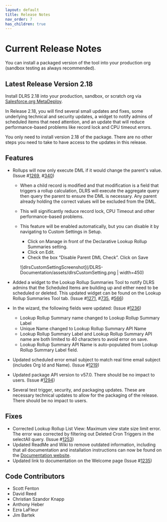 ```yaml
---
layout: default
title: Release Notes
nav_order: 7
has_children: true
---
```


# Current Release Notes

You can install a packaged version of the tool into your production org (sandbox testing as always recommended).
<br/>

## Latest Release Version 2.18

Install DLRS 2.18 into your production, sandbox, or scratch org via [Salesforce.org MetaDeploy](https://install.salesforce.org/products/dlrs/latest).

In Release 2.18, you will find several small updates and fixes, some underlying technical and security updates, a widget to notify admins of scheduled items that need attention, and an update that will reduce performance-based problems like record lock and CPU timeout errors.

You only need to install version 2.18 of the package. There are no other steps you need to take to have access to the updates in this release. 

## Features

* Rollups will now only execute DML if it would change the parent's value. (Issue #[1269](https://github.com/SFDO-Community/declarative-lookup-rollup-summaries/issues/1269), #[340](https://github.com/SFDO-Community/declarative-lookup-rollup-summaries/issues/340))
  * When a child record is modified and that modification is a field that triggers a rollup calculation, DLRS will execute the aggregate query then query the parent to ensure the DML is necessary. Any parent already holding the correct values will be excluded from the DML. 
  * This will significantly reduce record lock, CPU Timeout and other performance-based problems. 
  * This feature will be enabled automatically, but you can disable it by navigating to Custom Settings in Setup.
    * Click on Manage in front of the Declarative Lookup Rollup Summaries setting. 
    * Click on Edit. 
    * Check the box “Disable Parent DML Check”. Click on Save

    ![dlrsCustomSettingScreenshot](/DLRS-Documentation/assets/dlrsCustomSetting.png | width=450)

* Added a widget to the Lookup Rollup Summaries Tool to notify DLRS admins that the Scheduled Items are building up and either need to be scheduled or deleted. This updated widget can be found on the Lookup Rollup Summaries Tool tab. (Issue #[1271](https://github.com/SFDO-Community/declarative-lookup-rollup-summaries/issues/1271), #[735](https://github.com/SFDO-Community/declarative-lookup-rollup-summaries/issues/735), #[566](https://github.com/SFDO-Community/declarative-lookup-rollup-summaries/issues/566)) 
* In the wizard, the following fields were updated: (Issue #[1236](https://github.com/SFDO-Community/declarative-lookup-rollup-summaries/issues/1236))
  * Lookup Rollup Summary name changed to Lookup Rollup Summary Label
  * Unique Name changed to Lookup Rollup Summary API Name
  * Lookup Rollup Summary Label and Lookup Rollup Summary API name are both limited to 40 characters to avoid error on save. 
  * Lookup Rollup Summary API Name is auto-populated from Lookup Rollup Summary Label field. 
* Updated scheduled error email subject to match real time email subject (includes Org Id and Name). (Issue #[1219](https://github.com/SFDO-Community/declarative-lookup-rollup-summaries/issues/1219))
* Updated package API version to v57.0. There should be no impact to users. (Issue #[1294](https://github.com/SFDO-Community/declarative-lookup-rollup-summaries/issues/1294))
* Several test trigger, security, and packaging updates. These are necessary technical updates to allow for the packaging of the release. There should be no impact to users.

## Fixes
* Corrected Lookup Rollup List View: Maximum view state size limit error. The error was corrected by filtering out Deleted Cron Triggers in the selectAll query. (Issue #[1253](https://github.com/SFDO-Community/declarative-lookup-rollup-summaries/issues/1253))
* Updated ReadMe and Wiki to remove outdated information, including that all documentation and installation instructions can now be found on the [Documentation website](https://sfdo-community-sprints.github.io/DLRS-Documentation/). 
* Updated link to documentation on the Welcome page (Issue #[1235](https://github.com/SFDO-Community/declarative-lookup-rollup-summaries/issues/1235))

## Code Contributors
* Scott Fenton
* David Reed
* Christian Szandor Knapp
* Anthony Heber
* Ezra LaFleur
* Jim Bartek


